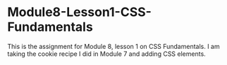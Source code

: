 # Module8-Lesson1-CSS-Fundamentals

This is the assignment for Module 8, lesson 1 on CSS Fundamentals. I am taking the cookie recipe I did in Module 7 and adding CSS elements.
